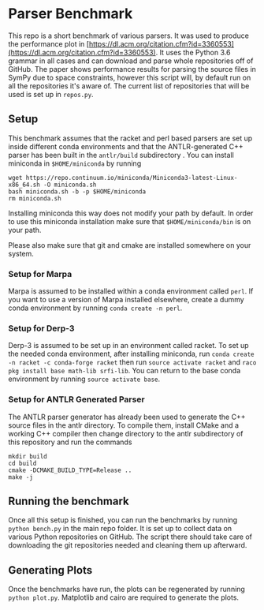 # Parser Benchmark

This repo is a short benchmark of various parsers.
It was used to produce the performance plot in [https://dl.acm.org/citation.cfm?id=3360553](https://dl.acm.org/citation.cfm?id=3360553).
It uses the Python 3.6 grammar in all cases and can download and parse whole repositories off of GitHub.
The paper shows performance results for parsing the source files in SymPy due to space constraints, however this script will, by default run on all the repositories it's aware of.
The current list of repositories that will be used is set up in `repos.py`.

## Setup

This benchmark assumes that the racket and perl based parsers are set up inside different conda environments and that the ANTLR-generated C++ parser has been built in the `antlr/build` subdirectory
.
You can install miniconda in `$HOME/miniconda` by running
```
wget https://repo.continuum.io/miniconda/Miniconda3-latest-Linux-x86_64.sh -O miniconda.sh
bash miniconda.sh -b -p $HOME/miniconda
rm miniconda.sh
```
Installing miniconda this way does not modify your path by default.
In order to use this miniconda installation make sure that `$HOME/miniconda/bin` is on your path.

Please also make sure that git and cmake are installed somewhere on your system.

### Setup for Marpa
Marpa is assumed to be installed within a conda environment called `perl`.
If you want to use a version of Marpa installed elsewhere, create a dummy conda environment by running `conda create -n perl`.

### Setup for Derp-3
Derp-3 is assumed to be set up in an environment called racket.
To set up the needed conda environment, after installing miniconda, run `conda create -n racket -c conda-forge racket` then run `source activate racket` and `raco pkg install base math-lib srfi-lib`.
You can return to the base conda environment by running `source activate base`.

### Setup for ANTLR Generated Parser
The ANTLR parser generator has already been used to generate the C++ source files in the antlr directory.
To compile them, install CMake and a working C++ compiler then change directory to the antlr subdirectory of this repository and run the commands
```
mkdir build
cd build
cmake -DCMAKE_BUILD_TYPE=Release ..
make -j
```

## Running the benchmark
Once all this setup is finished, you can run the benchmarks by running `python bench.py` in the main repo folder.
It is set up to collect data on various Python repositories on GitHub.
The script there should take care of downloading the git repositories needed and cleaning them up afterward. 

## Generating Plots
Once the benchmarks have run, the plots can be regenerated by running `python plot.py`.
Matplotlib and cairo are required to generate the plots.
